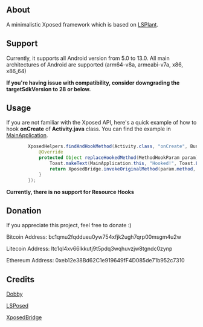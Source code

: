 ## About
A minimalistic Xposed framework which is based on [LSPlant](https://github.com/LSPosed/LSPlant).

## Support
Currently, it supports all Android version from 5.0 to 13.0. All main architectures of Android are supported (arm64-v8a, armeabi-v7a, x86, x86_64)

**If you're having issue with compatibility, consider downgrading the targetSdkVersion to 28 or below.**

## Usage
If you are not familiar with the Xposed API, here's a quick example of how to hook **onCreate** of **Activity.java** class. You can find the example in [MainApplication](app/src/main/java/com/arc/xposed/MainApplication.java).
```java
        XposedHelpers.findAndHookMethod(Activity.class, "onCreate", Bundle.class, new XC_MethodReplacement() {
            @Override
            protected Object replaceHookedMethod(MethodHookParam param) throws Throwable {
                Toast.makeText(MainApplication.this, "Hooked!", Toast.LENGTH_LONG).show();
                return XposedBridge.invokeOriginalMethod(param.method, param.thisObject, param.args);
            }
        });
```
**Currently, there is no support for Resource Hooks**

## Donation
If you appreciate this project, feel free to donate :)

Bitcoin Address: bc1qmu2fqddueu0yw754xfjk2ugh7qrp00msgm4u2w

Litecoin Address: ltc1ql4xv66lkkutj9t5pdq3wqhuvzjw8tgndc0zynp

Ethereum Address: 0xeb12e38Bd62C1e919649fF4D085de71b952c7310

## Credits
[Dobby](https://github.com/jmpews/Dobby)

[LSPosed](https://github.com/LSPosed/LSPosed)

[XposedBridge](https://github.com/rovo89/XposedBridge)
